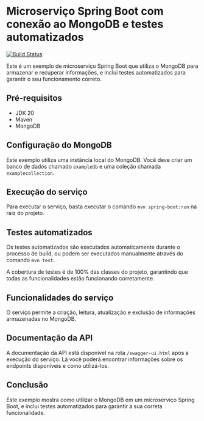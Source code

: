 # Microserviço Spring Boot com conexão ao MongoDB e testes automatizados

[![Build Status](https://github.com/gabriellhuver/spring-boot-mongodb-example/actions/workflows/maven.yml/badge.svg)](https://github.com/gabriellhuver/spring-boot-mongodb-example/actions/workflows/maven.yml)

Este é um exemplo de microserviço Spring Boot que utiliza o MongoDB para armazenar e recuperar informações, e inclui testes automatizados para garantir o seu funcionamento correto.

## Pré-requisitos

- JDK 20
- Maven
- MongoDB

## Configuração do MongoDB

Este exemplo utiliza uma instância local do MongoDB. Você deve criar um banco de dados chamado `exampledb` e uma coleção chamada `examplecollection`.

## Execução do serviço

Para executar o serviço, basta executar o comando `mvn spring-boot:run` na raiz do projeto.

## Testes automatizados

Os testes automatizados são executados automaticamente durante o processo de build, ou podem ser executados manualmente através do comando `mvn test`.

A cobertura de testes é de 100% das classes do projeto, garantindo que todas as funcionalidades estão funcionando corretamente.

## Funcionalidades do serviço

O serviço permite a criação, leitura, atualização e exclusão de informações armazenadas no MongoDB.

## Documentação da API

A documentação da API está disponível na rota `/swagger-ui.html` após a execução do serviço. Lá você poderá encontrar informações sobre os endpoints disponíveis e como utilizá-los.

## Conclusão

Este exemplo mostra como utilizar o MongoDB em um microserviço Spring Boot, e inclui testes automatizados para garantir a sua correta funcionalidade.

